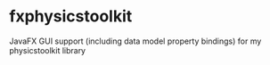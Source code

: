# fxphysicstoolkit
JavaFX GUI support (including data model property bindings) for my physicstoolkit library
